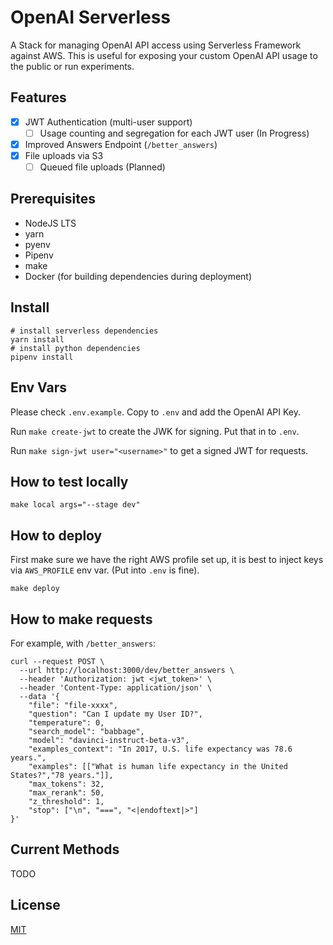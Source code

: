 # OpenAI Serverless

A Stack for managing OpenAI API access using Serverless Framework against AWS. This is useful for exposing your custom OpenAI API usage to the public or run experiments.

## Features

- [x] JWT Authentication (multi-user support)
  - [ ] Usage counting and segregation for each JWT user (In Progress)
- [x] Improved Answers Endpoint (`/better_answers`)
- [x] File uploads via S3
  - [ ] Queued file uploads (Planned)
## Prerequisites

- NodeJS LTS
- yarn
- pyenv
- Pipenv
- make
- Docker (for building dependencies during deployment)

## Install

```shell
# install serverless dependencies
yarn install
# install python dependencies
pipenv install
```

## Env Vars

Please check `.env.example`. Copy to `.env` and add the OpenAI API Key.

Run `make create-jwt` to create the JWK for signing. Put that in to `.env`.

Run `make sign-jwt user="<username>"` to get a signed JWT for requests.

## How to test locally

```shell
make local args="--stage dev"
```

## How to deploy

First make sure we have the right AWS profile set up, it is best to inject keys via `AWS_PROFILE` env var. (Put into `.env` is fine).

```shell
make deploy
```

## How to make requests

For example, with `/better_answers`:

```shell
curl --request POST \
  --url http://localhost:3000/dev/better_answers \
  --header 'Authorization: jwt <jwt_token>' \
  --header 'Content-Type: application/json' \
  --data '{
	"file": "file-xxxx",
	"question": "Can I update my User ID?",
	"temperature": 0,
	"search_model": "babbage",
	"model": "davinci-instruct-beta-v3",
	"examples_context": "In 2017, U.S. life expectancy was 78.6 years.",
	"examples": [["What is human life expectancy in the United States?","78 years."]],
	"max_tokens": 32,
	"max_rerank": 50,
	"z_threshold": 1,
	"stop": ["\n", "===", "<|endoftext|>"]
}'
```

## Current Methods

TODO

## License

[MIT](./LICENSE)
